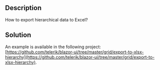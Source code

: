 

## Description

How to export hierarchical data to Excel?

## Solution

An example is available in the following project: [https://github.com/telerik/blazor-ui/tree/master/grid/export-to-xlsx-hierarchy](https://github.com/telerik/blazor-ui/tree/master/grid/export-to-xlsx-hierarchy).